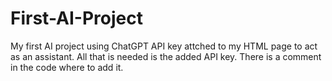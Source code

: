 # First-AI-Project

My first AI project using ChatGPT API key attched to my HTML page to act as an assistant. All that is needed is
the added API key. There is a comment in the code where to add it. 
